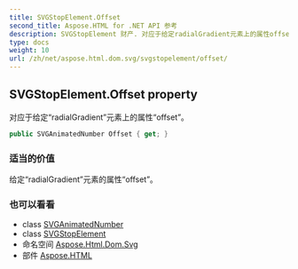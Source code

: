 ```yaml
---
title: SVGStopElement.Offset
second_title: Aspose.HTML for .NET API 参考
description: SVGStopElement 财产. 对应于给定radialGradient元素上的属性offset
type: docs
weight: 10
url: /zh/net/aspose.html.dom.svg/svgstopelement/offset/
---
```

## SVGStopElement.Offset property

对应于给定“radialGradient”元素上的属性“offset”。

```csharp
public SVGAnimatedNumber Offset { get; }
```

### 适当的价值

给定“radialGradient”元素的属性“offset”。

### 也可以看看

* class [SVGAnimatedNumber](../../../aspose.html.dom.svg.datatypes/svganimatednumber/)
* class [SVGStopElement](../)
* 命名空间 [Aspose.Html.Dom.Svg](../../svgstopelement/)
* 部件 [Aspose.HTML](../../../)


